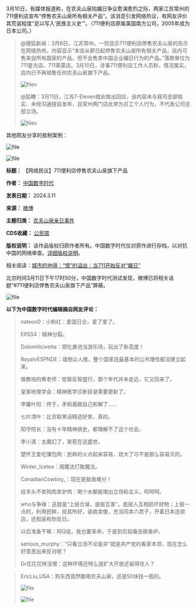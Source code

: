3月10日，有媒体报道称，在农夫山泉陷媚日争议愈演愈烈之际，两家江苏常州的711便利店宣布“停售农夫山泉所有相关产品”。该消息引发网络热议，有网友评价其荒诞程度“足以写入‘民族主义史’”。（711便利店原属美国南方公司，2005年成为日本公司。）



> 
> @搜狐新闻：3月8日，江苏常州。一则显示711便利店停售农夫山泉的告示在网络热传。内容显示“本店从即日起停售农夫山泉所有相关产品，店内可售来自所有国家的产品，但不会售卖中国企业媚日行为的产品。”落款单位为711星光店、711莱蒙店。3月10日，涉事711便利店工作人员称，情况属实，店内已不再销售任何农夫山泉旗下产品。
> 
> 
> ![filev](https://chinadigitaltimes.net/chinese/files/2024/03/image-1710152299249.png)
> 
> 
> @狐瞰：3月11日，江苏7-Eleven就此做出回应，该内容未与我司总部核实、未经沟通擅自发布，且常州两门店此举为员工个人行为，不代表公司总部立场。
> 
> 
> ![filev](https://chinadigitaltimes.net/chinese/files/2024/03/image-1710152354300.png)
> 
> 
> 


其他网友分享的抵制案例：


![file](https://chinadigitaltimes.net/chinese/files/2024/03/image-1710155255040.png)  

![file](https://chinadigitaltimes.net/chinese/files/2024/03/image-1710155281442.png)




**标题：** 【网络民议】711便利店停售农夫山泉旗下产品  

**作者：** [中国数字时代](https://chinadigitaltimes.net/space/中国数字时代)  

**发表日期：** 2024.3.11  

**来源：** [微博](https://chinadigitaltimes.net/chinese/feed)  

**主题归类：** [农夫山泉亲日事件](https://chinadigitaltimes.net/space/农夫山泉亲日事件)  

**CDS收藏：** [公民馆](https://chinadigitaltimes.net/space/%E5%85%AC%E6%B0%91%E9%A6%86)  

**版权说明：** 该作品版权归原作者所有。中国数字时代仅对原作进行存档，以对抗中国的网络审查。[详细版权说明](https://chinadigitaltimes.net/chinese/copyright)。


相关阅读：[城市的地得｜“恨”的溢出：当711开始反对“媚日”](https://chinadigitaltimes.net/chinese/705788.html "城市的地得｜“恨”的溢出：当711开始反对“媚日”")


北京时间3月11日下午17时50分，中国数字时代测试发现，微博已将相关话题“#711便利店停售农夫山泉旗下产品”屏蔽。


![file](https://chinadigitaltimes.net/chinese/files/2024/03/image-1710151640297.png)


**以下为中国数字时代编辑摘自网友评论：** 



> 
> nateoo0：小粉红：爱国日企，爱了爱了。
> 
> 
> ElfSS4：精神分裂。
> 
> 
> Dolomiticivetta：把化粪池当游乐场，玩出了新高度！
> 
> 
> RoyalvESPNDE：墙倒众人推，整个国家连最基本的公共理性都没建立起来。
> 
> 
> 做教培的煮老师：低智反智盛行，那个年代并未走远，它又回来了。
> 
> 
> 皇家地理学会：精神医学诊断目录需要更新了。
> 
> 
> 申屠叶阳：终于，矛和盾跟自己和解了……
> 
> 
> 七片清叶：比苏联笑话精选好笑，真的。
> 
> 
> 知守院长：没有十年精神病史，都理解不了这个社会。
> 
> 
> 李小酒：太魔幻了，笑死在这盛世。
> 
> 
> 楚怀王爱吃馕包肉：民粹的火点起来容易，烧大了可不是那么容易灭的。
> 
> 
> Winter\_Icetea：用魔法打敗魔法。
> 
> 
> CanadianCowboy\_：现在是敌我难分！
> 
> 
> 挂羊头不卖狗肉卖驴肉：喝个水都能喝出立场和主义，呵呵呵。
> 
> 
> who与争锋：这就是“上层合谋，底层互害”。底层人互相损坏财物；上层一点的，利用民粹，投其所好，装疯卖傻，充当冈本六君子，开着日本连锁店，还假装和你反日。
> 
> 
> 以后准备干嘛：阿Q说，我也要革命，于是到尼姑庵去砸香炉。
> 
> 
> serious\_murphy：“只看立场不论是非”就是共产党的看家本领，现在怎么好意思出来反对呢？
> 
> 
> Dr花花花样淫僧：这种环境还特么提扩大开放还留得住人？
> 
> 
> 



> 
> EricLiu\_USA：狗东西竟然敢喝农夫山泉，还是50块钱一瓶的。  
> 
> ![file](https://chinadigitaltimes.net/chinese/files/2024/03/image-1710155441494.png)  
> 
> ![file](https://chinadigitaltimes.net/chinese/files/2024/03/image-1710155449470.png)
> 
> 
> 

